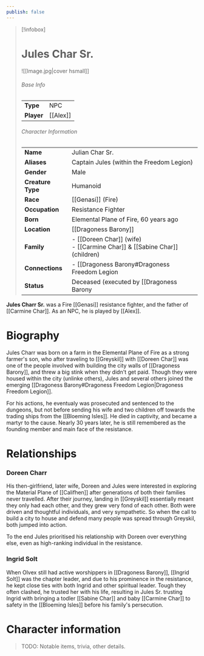 ```yaml
---
publish: false
---
```

> [!infobox]  
> # Jules Char Sr.
> ![[Image.jpg|cover hsmall]]  
> ###### Base Info
> | | |  
> |---|---|  
> | **Type** | NPC |
> | **Player** | [[Alex]] |
> ###### Character Information  
> | | |  
> |---|---|  
> | **Name** | Julian Char Sr. |
> | **Aliases** | Captain Jules (within the Freedom Legion) |
> | **Gender** | Male | 
> | **Creature Type** | Humanoid |
> | **Race** | [[Genasi]] (Fire) |  
> | **Occupation** | Resistance Fighter |  
> | **Born** | Elemental Plane of Fire, 60 years ago |
> | **Location** | [[Dragoness Barony]] |  
> | **Family** | - [[Doreen Char]] (wife)<br>- [[Carmine Char]] & [[Sabine Char]] (children) |
> | **Connections** | - [[Dragoness Barony#Dragoness Freedom Legion|Dragoness Freedom Legion]] (Captain) |
> | **Status** | Deceased (executed by [[Dragoness Barony|Dragoness Barony's]] original Order Guard) |

**Jules Charr Sr.** was a Fire [[Genasi]] resistance fighter, and the father of [[Carmine Char]]. As an NPC, he is played by [[Alex]].
# Biography
Jules Charr was born on a farm in the Elemental Plane of Fire as a strong farmer's son, who after traveling to [[Greyskil]] with [[Doreen Char]] was one of the people involved with building the city walls of [[Dragoness Barony]], and threw a big stink when they didn't get paid. Though they were housed within the city (unlinke others), Jules and several others joined the emerging [[Dragoness Barony#Dragoness Freedom Legion|Dragoness Freedom Legion]].

For his actions, he eventualy was prosecuted and sentenced to the dungeons, but not before sending his wife and two children off towards the trading ships from the [[Bloeming Isles]]. He died in captivity, and became a martyr to the cause. Nearly 30 years later, he is still remembered as the founding member and main face of the resistance.
# Relationships
### Doreen Charr
His then-girlfriend, later wife, Doreen and Jules were interested in exploring the Material Plane of [[Califhen]] after generations of both their families never travelled. After their journey, landing in [[Greyskil]] essentially meant they only had each other, and they grew very fond of each other. Both were driven and thoughtful individuals, and very sympathetic. So when the call to build a city to house and defend many people was spread through Greyskil, both jumped into action. 

To the end Jules prioritised his relationship with Doreen over everything else, even as high-ranking individual in the resistance. 
### Ingrid Solt
When Olvex still had active worshippers in [[Dragoness Barony]], [[Ingrid Solt]] was the chapter leader, and due to his prominence in the resistance, he kept close ties with both Ingrid and other spiritual leader. Tough they often clashed, he trusted her with his life, resulting in Jules Sr. trusting Ingrid with bringing a todler [[Sabine Char]] and baby [[Carmine Char]] to safety in the [[Bloeming Isles]] before his family's persecution. 
# Character information
> TODO: Notable items, trivia, other details.